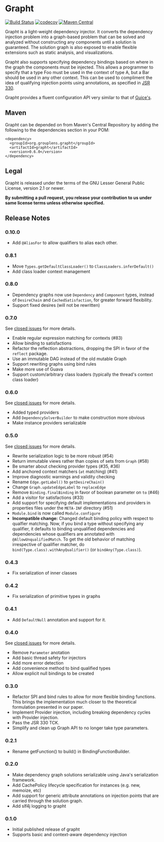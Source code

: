 # Grapht

[![Build Status](https://travis-ci.org/grouplens/grapht.png?branch=master)](https://travis-ci.org/grouplens/grapht)
[![codecov](https://codecov.io/gh/grouplens/grapht/branch/master/graph/badge.svg)](https://codecov.io/gh/grouplens/grapht)
[![Maven Central](https://img.shields.io/maven-central/v/org.grouplens.grapht/grapht.svg)](http://search.maven.org/#search|gav|1|g%3A%22org.grouplens.grapht%22%20AND%20a%3A%22grapht%22)

Grapht is a light-weight dependency injector. It converts the dependency
injection problem into a graph-based problem that can be solved and analyzed
without constructing any components until a solution is guaranteed. The solution
graph is also exposed to enable flexible extensions such as static analysis, 
and visualizations.

Grapht also supports specifying dependency bindings based on where in the
graph the components must be injected. This allows a programmer to specify that
a type Foo must be used in the context of type A, but a Bar should be used in
any other context. This can be used to compliment the idea of qualifying
injection points using annotations, as specified in [JSR 330][jsr330].

Grapht provides a fluent configuration API very similar to that of 
[Guice's][guice].

[jsr330]: http://code.google.com/p/atinject/
[guice]: http://code.google.com/p/google-guice/

## Maven

Grapht can be depended on from Maven's Central Repository by adding the 
following to the dependencies section in your POM:

    <dependency>
      <groupId>org.grouplens.grapht</groupId>
      <artifactId>grapht</artifactId>
      <version>0.6.0</version>
    </dependency>

## Legal

Grapht is released under the terms of the GNU Lesser General Public License, version 2.1 or newer.

**By submitting a pull request, you release your contribution to us under same license terms unless otherwise specified.**
    
## Release Notes

### 0.10.0

- Add `@AliasFor` to allow qualifiers to alias each other.

### 0.8.1

- Move `Types.getDefaultClassLoader()` to `ClassLoaders.inferDefault()`
- Add class loader context management

### 0.8.0

- Dependency graphs now use `Dependency` and `Component` types, instead of `DesireChain` and
  `CachedSatisfaction`, for greater forward flexibility.
- Support fixed desires (will not be rewritten)

### 0.7.0

See [closed issues][issues-0.7] for more details.

- Enable regular expression matching for contexts (#83)
- Allow binding to satisfactions
- Refactor the reflection abstractions, dropping the SPI in favor of the `reflect` package.
- Use an immutable DAG instead of the old mutable Graph
- Support rewriting graphs using bind rules
- Make more use of Guava
- Support custom/arbitrary class loaders (typically the thread's context class loader)

[issues-0.7]: https://github.com/grouplens/grapht/issues?milestone=10&state=closed

### 0.6.0

See [closed issues][issues-0.6] for more details.

* Added typed providers
* Add `DependencySolverBuilder` to make construction more obvious
* Make instance providers serializable

[issues-0.6]: https://bitbucket.org/grouplens/grapht/issues?status=duplicate&status=invalid&status=resolved&status=wontfix&milestone=0.6.0

### 0.5.0

See [closed issues][issues-0.5] for more details.

- Rewrite serialization logic to be more robust (#54)
- Return immutable views rather than copies of sets from `Graph` (#58)
- Be smarter about checking provider types (#35, #36)
- Add anchored context matchers (`at` matching) (#41)
- Improve diagnostic warnings and validity checking
- Rename `Edge.getLabel()` to `getDesireChain()`
- Change `Graph.updateEdgeLabel` to `replaceEdge`
- Remove `Binding.finalBinding` in favor of boolean parameter on `to` (#46)
- Add a visitor for satisfactions (#33)
- Add support for specifying default implementations and providers in properties files under the
  `META-INF` directory (#51)
- `Module.bind` is now called `Module.configure`
- **Incompatible change:** Changed default binding policy with respect to qualfier matching.  Now, if you bind a type without specifying any qualifier, it defaults to binding unqualified dependencies and dependencies whose qualifiers are annotated with `@AllowUnqualifiedMatch`.  To get the old behavior of matching irrespective of qualifier matcher, do `bind(Type.class).withAnyQualifier()` (or `bindAny(Type.class)`).

[issues-0.5]: https://bitbucket.org/grouplens/grapht/issues?status=duplicate&status=invalid&status=resolved&status=wontfix&milestone=0.5.0

### 0.4.3

* Fix serialization of inner classes

### 0.4.2

* Fix serialization of primitive types in graphs

### 0.4.1

* Add `DefaultNull` annotation and support for it.

### 0.4.0

See [closed issues][issues-0.4] for more details.

* Remove `Parameter` anotation
* Add basic thread safety for injectors
* Add more error detection
* Add convenience method to bind qualified types
* Allow explicit null bindings to be created

[issues-0.4]: https://bitbucket.org/grouplens/grapht/issues?status=duplicate&status=invalid&status=resolved&status=wontfix&milestone=0.4.0

### 0.3.0
* Refactor SPI and bind rules to allow for more flexible binding functions.
  This brings the implementation much closer to the theoretical formulation
  presented in our paper.
* Implement Provider injection, including breaking dependency cycles with
  Provider injection.
* Pass the JSR 330 TCK.
* Simplify and clean up Graph API to no longer take type parameters.

### 0.2.1
* Rename getFunction() to build() in BindingFunctionBuilder.

### 0.2.0

* Make dependency graph solutions serializable using Java's serialization
  framework.
* Add CachePolicy lifecycle specification for instances (e.g. new, memoize, etc)
* Add support for generic attribute annotations on injection points that are
  carried through the solution graph.
* Add slf4j logging to grapht

### 0.1.0
* Initial published release of grapht
* Supports basic and context-aware dependency injection
